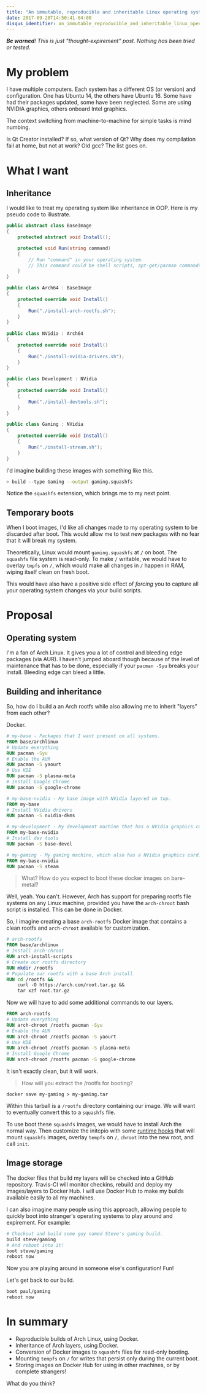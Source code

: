 ```yaml
---
title: "An immutable, reproducible and inheritable Linux operating system."
date: 2017-09-20T14:50:41-04:00
disqus_identifier: an_immutable_reproducible_and_inheritable_linux_operating_system
---
```


***Be warned**! This is just "thought-expirement" post. Nothing has been tried or tested.*

# My problem

I have multiple computers. Each system has a different OS (or version) and configuration. One has Ubuntu 14, the others have Ubuntu 16. Some have had their packages updated, some have been neglected. Some are using NVIDIA graphics, others onboard Intel graphics.

The context switching from machine-to-machine for simple tasks is mind numbing.

Is Qt Creator installed? If so, what version of Qt? Why does my compilation fail at home, but not at work? Old gcc? The list goes on.

# What I want

## Inheritance

I would like to treat my operating system like inheritance in OOP. Here is my pseudo code to illustrate.

```csharp
public abstract class BaseImage
{
    protected abstract void Install();

    protected void Run(string command)
    {
        // Run "command" in your operating system.
        // This command could be shell scripts, apt-get/pacman commands, etc.
    }
}

public class Arch64 : BaseImage
{
    protected override void Install()
    {
        Run("./install-arch-rootfs.sh");
    }
}
    
public class NVidia : Arch64
{
    protected override void Install()
    {
        Run("./install-nvidia-drivers.sh");
    }
}

public class Development : NVidia
{
    protected override void Install()
    {
        Run("./install-devtools.sh");
    }
}

public class Gaming : NVidia
{
    protected override void Install()
    {
        Run("./install-stream.sh");
    }
}
```
I'd imagine building these images with something like this.

```bash
> build --type Gaming --output gaming.squashfs
```

Notice the ```squashfs``` extension, which brings me to my next point.

## Temporary boots

When I boot images, I'd like all changes made to my operating system to be discarded after boot. This would allow me to test new packages with no fear that it will break my system.

Theoretically, Linux would mount ```gaming.squashfs``` at ```/``` on boot. The ```squashfs``` file system is read-only. To make ```/``` writable, we would have to overlay ```tmpfs``` on ```/```, which would make all changes in ```/``` happen in RAM, wiping itself clean on fresh boot.

This would have also have a positive side effect of *forcing* you to capture all your operating system changes via your build scripts.

# Proposal

## Operating system

I'm a fan of Arch Linux. It gives you a lot of control and bleeding edge packages (via AUR). I haven't jumped aboard though because of the level of maintenance that has to be done, especially if your ```pacman -Syu``` breaks your install. Bleeding edge can bleed a little.

## Building and inheritance

So, how do I build a an Arch rootfs while also allowing me to inherit "layers" from each other?

Docker.

```dockerfile
# my-base - Packages that I want present on all systems.
FROM base/archlinux
# Update everything
RUN pacman -Syu
# Enable the AUR
RUN pacman -S yaourt
# Use KDE
RUN pacman -S plasma-meta
# Install Google Chrome
RUN pacman -S google-chrome
```

```dockerfile
# my-base-nvidia - My base image with NVidia layered on top.
FROM my-base
# Install NVidia drivers
RUN pacman -S nvidia-dkms 
```

```dockerfile
# my-development - My development machine that has a NVidia graphics card.
FROM my-base-nvidia
# Install dev tools
RUN pacman -S base-devel
```

```dockerfile
# my-gaming - My gaming machine, which also has a NVidia graphics card.
FROM my-base-nvidia
RUN pacman -S steam
```

> What? How do you expect to boot these docker images on bare-metal?

Well, yeah. You can't. However, Arch has support for preparing rootfs file systems on any Linux machine, provided you have the ```arch-chroot``` bash script is installed. This can be done in Docker.

So, I imagine creating a base ```arch-rootfs``` Docker image that contains a clean rootfs and ```arch-chroot``` available for customization.

```dockerfile
# arch-rootfs
FROM base/archlinux
# Install arch-chroot
RUN arch-install-scripts
# Create our rootfs directory
RUN mkdir /rootfs
# Populate our rootfs with a base Arch install
RUN cd /rootfs &&
    curl -O https://arch.com/root.tar.gz &&
    tar xzf root.tar.gz
```

Now we will have to add some additional commands to our layers.

```dockerfile
FROM arch-rootfs
# Update everything
RUN arch-chroot /rootfs pacman -Syu
# Enable the AUR
RUN arch-chroot /rootfs pacman -S yaourt
# Use KDE
RUN arch-chroot /rootfs pacman -S plasma-meta
# Install Google Chrome
RUN arch-chroot /rootfs pacman -S google-chrome
```

It isn't exactly clean, but it will work.

> How will you extract the /rootfs for booting?

```
docker save my-gaming > my-gaming.tar
```

Within this tarball is a ```/rootfs``` directory containing our image. We will want to eventually convert this to a ```squashfs``` file.

To use boot these ```squashfs``` images, we would have to install Arch the normal way. Then customize the initcpio with some [runtime hooks](https://wiki.archlinux.org/index.php/mkinitcpio#Runtime_hooks) that will mount ```squashfs``` images, overlay ```tempfs``` on ```/```, ```chroot``` into the new root, and call ```init```.

## Image storage

The docker files that build my layers will be checked into a GitHub repository. Travis-CI will monitor checkins, rebuild and deploy my images/layers to Docker Hub. I will use Docker Hub to make my builds available easily to all my machines.

I can also imagine many people using this approach, allowing people to quickly boot into stranger's operating systems to play around and expirement. For example:

```bash
# Checkout and build some guy named Steve's gaming build.
build steve/gaming
# And reboot into it!
boot steve/gaming
reboot now
```

Now you are playing around in someone else's configuration! Fun!

Let's get back to our build.

```bash
boot paul/gaming
reboot now
```

# In summary

* Reproducible builds of Arch Linux, using Docker.
* Inheritance of Arch layers, using Docker.
* Conversion of Docker images to ```squashfs``` files for read-only booting.
* Mounting ```tempfs``` on ```/``` for writes that persist only during the current boot.
* Storing images on Docker Hub for using in other machines, or by complete strangers!

What do you think?